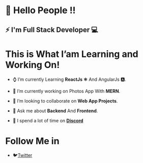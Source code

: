 # 👋 Hello People !!
## ⚡ I'm Full Stack Developer 💻 

# This is What I’am Learning and Working On!
- ⌚️ I’m currently Learning **ReactJs ⚛️** And AngularJs 🅰️.

- 🔭 I’m currently working on Photos App With **MERN**.

- 👯 I’m looking to collaborate on **Web App Projects**.

- 💬 Ask me about **Backend** And **Frontend**.

- 💬 I spend a lot of time on **[Discord](https://discord.gg/MTN9XCA)**

# Follow Me in
- 🐦️[Twitter](https://twitter.com/yesnielx)
